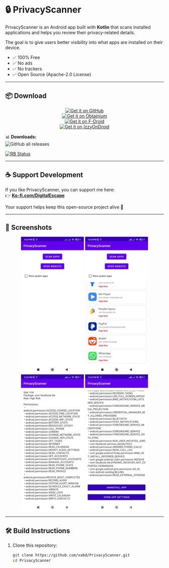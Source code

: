# 🔒 PrivacyScanner  

PrivacyScanner is an Android app built with **Kotlin** that scans installed applications and helps you review their privacy-related details.  

The goal is to give users better visibility into what apps are installed on their device.  

- ✅ 100% Free  
- ✅ No ads  
- ✅ No trackers  
- ✅ Open Source (Apache-2.0 License)  

---

## 📦 Download

<p align="center">
  <a href="https://github.com/xabd/PrivacyScanner/releases">
    <img src="https://img.shields.io/badge/Get%20it%20on-GitHub-181717?style=for-the-badge&logo=github&logoColor=white" alt="Get it on GitHub">
  </a>
  <br/>
  <a href="obtainium://github.com/xabd/PrivacyScanner">
    <img src="https://img.shields.io/badge/Get%20it%20on-Obtainium-5E2E91?style=for-the-badge&logo=obtainium&logoColor=white" alt="Get it on Obtainium">
  </a>
  <br/>
  <a href="https://f-droid.org/packages/nodomain.xabd.privacyscanner">
    <img src="https://img.shields.io/badge/Get%20it%20on-F--Droid-1976D2?style=for-the-badge&logo=fdroid&logoColor=white" alt="Get it on F-Droid">
  </a>
  <br/>
  <a href="https://apt.izzysoft.de/fdroid/index/apk/nodomain.xabd.privacyscanner">
    <img src="https://img.shields.io/badge/Get%20it%20on-IzzyOnDroid-00C853?style=for-the-badge&logo=android&logoColor=white" alt="Get it on IzzyOnDroid">
  </a>
</p>

📊 **Downloads:**  
![GitHub all releases](https://img.shields.io/github/downloads/xabd/PrivacyScanner/total?label=Total%20Downloads&logo=github&color=brightgreen)

[<img src="https://shields.rbtlog.dev/simple/nodomain.xabd.privacyscanner" alt="RB Status">](https://shields.rbtlog.dev/nodomain.xabd.privacyscanner)

---

## ☕ Support Development  

If you like PrivacyScanner, you can support me here:  
👉 [**Ko-fi.com/DigitalEscape**](https://ko-fi.com/digitalescape)  

Your support helps keep this open-source project alive 💚  

---

## 📸 Screenshots  

<p align="center">
  <img src="metadata/en-US/images/phoneScreenshots/A.jpg" width="200" />
  <img src="metadata/en-US/images/phoneScreenshots/B.jpg" width="200" />
  <img src="metadata/en-US/images/phoneScreenshots/C.jpg" width="200" />
  <img src="metadata/en-US/images/phoneScreenshots/D.jpg" width="200" />
</p>

---

## 🛠️ Build Instructions  

1. Clone this repository:
   ```bash
   git clone https://github.com/xabd/PrivacyScanner.git
   cd PrivacyScanner


